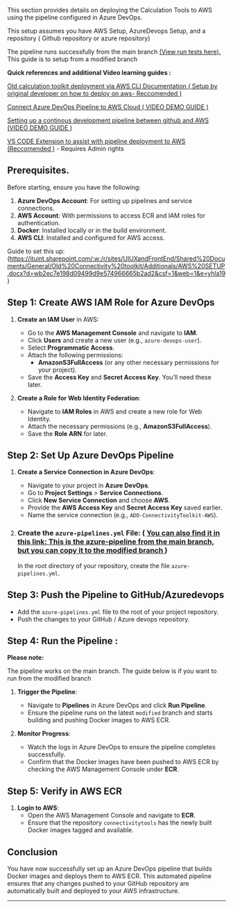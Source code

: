 This section provides details on deploying the Calculation Tools to AWS using the pipeline configured in Azure DevOps.

This setup assumes you have AWS Setup, AzureDevops Setup,  and a repository ( Github repository or azure repository)

The pipeline runs successfully  from the main branch [(View run tests here).](https://dev.azure.com/ITUINT/ConnectivityToolkit/_git/calculation-tools?path=/azure-pipelines.yml&version=GBmain&_a=history) This guide is to setup  from a modified branch

**Quick references and additional Video learning guides :**

[Old calculation toolkit deployment via AWS CLI  Documentation ( Setup by original developer on how to deploy on aws- Reccomended )](https://ituint.sharepoint.com/:w:/r/sites/ConnectivityModelling-Internship/_layouts/15/Doc.aspx?sourcedoc=%7B05EDF5A0-768B-475E-9DCC-A40C6623B153%7D&file=Calculationtools%20AWS%20Deployment%20Guide.docx&action=default&mobileredirect=true)

[Connect Azure DevOps Pipeline to AWS Cloud  ( VIDEO DEMO GUIDE )](https://www.youtube.com/watch?v=Vywmy5FFzoM)

[Setting up a continous  development pipeline between github and AWS (VIDEO DEMO GUIDE )](https://youtu.be/biYVW1TMYAU?t=373)

[VS CODE Extension to assist with pipeline deployment to AWS (Reccomended  )](https://marketplace.visualstudio.com/items?itemName=AmazonWebServices.aws-vsts-tools) - Requires Admin rights

## Prerequisites.

Before starting, ensure you have the following:

1. **Azure DevOps Account**: For setting up pipelines and service connections.
2. **AWS Account**: With permissions to access ECR and IAM roles for authentication.
3. **Docker**: Installed locally or in the build environment.
4. **AWS CLI**: Installed and configured for AWS access.

Guide to set this up: (https://ituint.sharepoint.com/:w:/r/sites/UIUXandFrontEnd/Shared%20Documents/General/Old%20Connectivity%20toolkit/Additionals/AWS%20SETUP.docx?d=wb2ec7e198d09499d9e574966665b2ad2&csf=1&web=1&e=yhla19 ) 

## Step 1: Create AWS IAM Role for Azure DevOps

1. **Create an IAM User** in AWS:

   - Go to the **AWS Management Console** and navigate to **IAM**.
   - Click **Users** and create a new user (e.g., `azure-devops-user`).
   - Select **Programmatic Access**.
   - Attach the following permissions:
     - **AmazonS3FullAccess** (or any other necessary permissions for your project).
   - Save the **Access Key** and **Secret Access Key**. You’ll need these later.
2. **Create a Role for Web Identity Federation**:

   - Navigate to **IAM Roles** in AWS and create a new role for Web Identity.
   - Attach the necessary permissions (e.g., **AmazonS3FullAccess**).
   - Save the **Role ARN** for later.

## Step 2: Set Up Azure DevOps Pipeline

1. **Create a Service Connection in Azure DevOps**:

   - Navigate to your project in **Azure DevOps**.
   - Go to **Project Settings** > **Service Connections**.
   - Click **New Service Connection** and choose **AWS**.
   - Provide the **AWS Access Key** and **Secret Access Key** saved earlier.
   - Name the service connection (e.g., `ADO-ConnectivityToolkit-AWS`).
2. ### **Create the `azure-pipelines.yml` File**: ( [You can also find it in this link: This is the azure-pipeline from the main branch, but you can copy it to the modified branch  ](https://dev.azure.com/ITUINT/ConnectivityToolkit/_apps/hub/ms.vss-build-web.ci-designer-hub?pipelineId=79&branch=main))

   In the root directory of your repository, create the file `azure-pipelines.yml`.

 
## Step 3: Push the Pipeline to GitHub/Azuredevops

- Add the `azure-pipelines.yml` file to the root of your project repository.
- Push the changes to your GitHub / Azure devops repository.

## Step 4: Run the Pipeline :

**Please note:**

The pipeline works on the main branch. The guide below is if you want to run from the modified branch

1. **Trigger the Pipeline**:

   - Navigate to **Pipelines** in Azure DevOps and click **Run Pipeline**.
   - Ensure the pipeline runs on the latest `modified` branch and starts building and pushing Docker images to AWS ECR.
2. **Monitor Progress**:

   - Watch the logs in Azure DevOps to ensure the pipeline completes successfully.
   - Confirm that the Docker images have been pushed to AWS ECR by checking the AWS Management Console under **ECR**.

## Step 5: Verify in AWS ECR

1. **Login to AWS**:
   - Open the AWS Management Console and navigate to **ECR**.
   - Ensure that the repository `connectivitytools` has the newly built Docker images tagged and available.

## Conclusion

You have now successfully set up an Azure DevOps pipeline that builds Docker images and deploys them to AWS ECR. This automated pipeline ensures that any changes pushed to your GitHub repository are automatically built and deployed to your AWS infrastructure.

---
